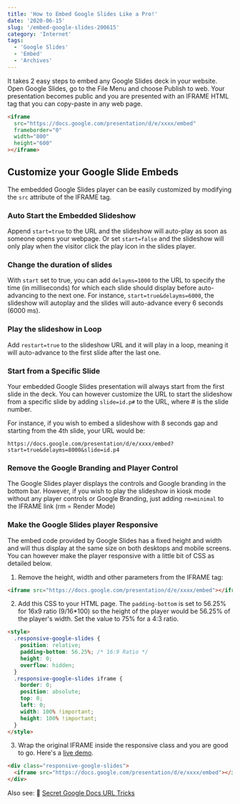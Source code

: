 ```yaml
---
title: 'How to Embed Google Slides Like a Pro!'
date: '2020-06-15'
slug: '/embed-google-slides-200615'
category: 'Internet'
tags:
  - 'Google Slides'
  - 'Embed'
  - 'Archives'
---
```


It takes 2 easy steps to embed any Google Slides deck in your website. Open Google Slides, go to the File Menu and choose Publish to web. Your presentation becomes public and you are presented with an IFRAME HTML tag that you can copy-paste in any web page.

```html
<iframe
  src="https://docs.google.com/presentation/d/e/xxxx/embed"
  frameborder="0"
  width="800"
  height="600"
></iframe>
```

## Customize your Google Slide Embeds

The embedded Google Slides player can be easily customized by modifying the `src` attribute of the IFRAME tag.

### Auto Start the Embedded Slideshow

Append `start=true` to the URL and the slideshow will auto-play as soon as someone opens your webpage. Or set `start=false` and the slideshow will only play when the visitor click the play icon in the slides player.

### Change the duration of slides

With `start` set to true, you can add `delayms=1000` to the URL to specify the time (in milliseconds) for which each slide should display before auto-advancing to the next one. For instance, `start=true&delayms=6000`, the slideshow will autoplay and the slides will auto-advance every 6 seconds (6000 ms).

### Play the slideshow in Loop

Add `restart=true` to the slideshow URL and it will play in a loop, meaning it will auto-advance to the first slide after the last one.

### Start from a Specific Slide

Your embedded Google Slides presentation will always start from the first slide in the deck. You can however customize the URL to start the slideshow from a specific slide by adding `slide=id.p#` to the URL, where # is the slide number.

For instance, if you wish to embed a slideshow with 8 seconds gap and starting from the 4th slide, your URL would be:

`https://docs.google.com/presentation/d/e/xxxx/embed?start=true&delayms=8000&slide=id.p4`

### Remove the Google Branding and Player Control

The Google Slides player displays the controls and Google branding in the bottom bar. However, if you wish to play the slideshow in kiosk mode without any player controls or Google Branding, just adding `rm=minimal` to the IFRAME link (rm = Render Mode)

### Make the Google Slides player Responsive

The embed code provided by Google Slides has a fixed height and width and will thus display at the same size on both desktops and mobile screens. You can however make the player responsive with a little bit of CSS as detailed below.

1. Remove the height, width and other parameters from the IFRAME tag:

```html
<iframe src="https://docs.google.com/presentation/d/e/xxxx/embed"></iframe>`
```

2. Add this CSS to your HTML page. The `padding-bottom` is set to 56.25% for 16x9 ratio (9/16\*100) so the height of the player would be 56.25% of the player's width. Set the value to 75% for a 4:3 ratio.

```html
<style>
  .responsive-google-slides {
    position: relative;
    padding-bottom: 56.25%; /* 16:9 Ratio */
    height: 0;
    overflow: hidden;
  }
  .responsive-google-slides iframe {
    border: 0;
    position: absolute;
    top: 0;
    left: 0;
    width: 100% !important;
    height: 100% !important;
  }
</style>
```

3. Wrap the original IFRAME inside the responsive class and you are good to go. Here's a [live demo](https://codepen.io/labnol/pen/xxZEGZX?editors=1100#code-area).

```html
<div class="responsive-google-slides">
  <iframe src="https://docs.google.com/presentation/d/e/xxxx/embed"></iframe>
</div>
```

Also see: 🦋 [Secret Google Docs URL Tricks](/internet/direct-links-for-google-drive/28356/)
